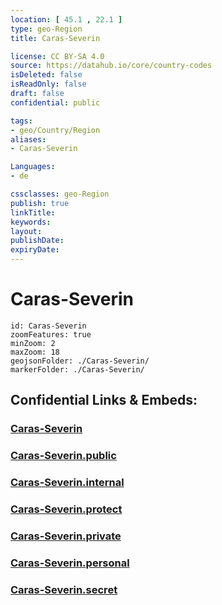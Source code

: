 ```yaml
---
location: [ 45.1 , 22.1 ] 
type: geo-Region
title: Caras-Severin

license: CC BY-SA 4.0
source: https://datahub.io/core/country-codes
isDeleted: false
isReadOnly: false
draft: false
confidential: public

tags:
- geo/Country/Region
aliases:
- Caras-Severin

Languages:
- de

cssclasses: geo-Region
publish: true
linkTitle: 
keywords: 
layout: 
publishDate: 
expiryDate: 
---
```


# Caras-Severin

```leaflet
id: Caras-Severin
zoomFeatures: true 
minZoom: 2 
maxZoom: 18
geojsonFolder: ./Caras-Severin/
markerFolder: ./Caras-Severin/
```


## Confidential Links & Embeds: 

### [Caras-Severin](/_Standards/Earth/Continent/Europe/Europe~East/Romania/Regions~Romania/Romania~Vest/Caras-Severin.md) 

### [Caras-Severin.public](/_public/Earth/Continent/Europe/Europe~East/Romania/Regions~Romania/Romania~Vest/Caras-Severin.public.md) 

### [Caras-Severin.internal](/_internal/Earth/Continent/Europe/Europe~East/Romania/Regions~Romania/Romania~Vest/Caras-Severin.internal.md) 

### [Caras-Severin.protect](/_protect/Earth/Continent/Europe/Europe~East/Romania/Regions~Romania/Romania~Vest/Caras-Severin.protect.md) 

### [Caras-Severin.private](/_private/Earth/Continent/Europe/Europe~East/Romania/Regions~Romania/Romania~Vest/Caras-Severin.private.md) 

### [Caras-Severin.personal](/_personal/Earth/Continent/Europe/Europe~East/Romania/Regions~Romania/Romania~Vest/Caras-Severin.personal.md) 

### [Caras-Severin.secret](/_secret/Earth/Continent/Europe/Europe~East/Romania/Regions~Romania/Romania~Vest/Caras-Severin.secret.md)

